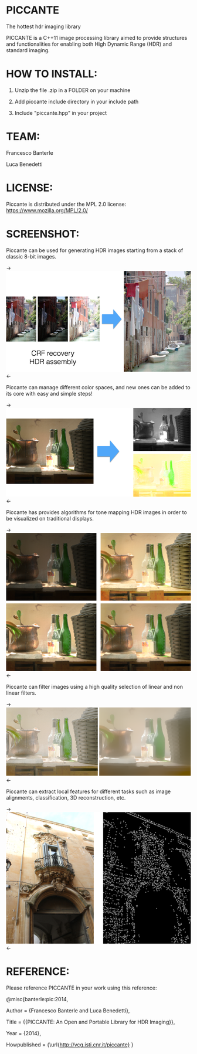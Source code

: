 PICCANTE
========

The hottest hdr imaging library

PICCANTE is a C++11 image processing library aimed to provide structures and functionalities for enabling both High Dynamic Range (HDR) and standard imaging.

HOW TO INSTALL:
===============

1) Unzip the file .zip in a FOLDER on your machine

2) Add piccante include directory in your include path

3) Include "piccante.hpp" in your project

TEAM:
=====

Francesco Banterle

Luca Benedetti

LICENSE:
========
Piccante is distributed under the MPL 2.0 license: https://www.mozilla.org/MPL/2.0/

SCREENSHOT:
===========
Piccante can be used for generating HDR images starting from a stack of classic 8-bit
images.

->![HDR Generation](/screenshots/hdr_generation.png?raw=true "HDR Generation")<-

Piccante can manage different color spaces, and new ones can be added to its core with easy and simple steps!

->![Color Spaces](/screenshots/color_spaces.png?raw=true "Color Spaces")<-

Piccante has provides algorithms for tone mapping HDR images in order to be visualized on traditional displays.

->![Tone Mapping](/screenshots/tone_mapping.png?raw=true "Tone Mapping")<-

Piccante can filter images using a high quality selection of linear and non linear filters.

->![Filtering](/screenshots/filtering.png?raw=true "Filtering")<-

Piccante can extract local features for different tasks such as image alignments, classification, 3D reconstruction, etc.

->![Local Features](/screenshots/local_features.png?raw=true "Local Features")<-

REFERENCE:
==========

Please reference PICCANTE in your work using this reference:

@misc{banterle:pic:2014,

 Author = {Francesco Banterle and Luca Benedetti},

 Title = {{PICCANTE: An Open and Portable Library
          for HDR Imaging}},

 Year  = {2014},

 Howpublished = {\url{http://vcg.isti.cnr.it/piccante}
 }